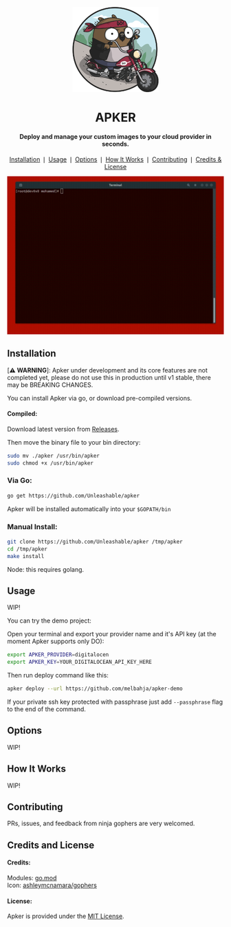 <div align="center">
    <a href="https://github.com/unleashable/apker">
        <img src="https://github.com/unleashable/apker/raw/master/.github/images/icon.png" width="200">
    </a>
    <h1>APKER</h1>
</div>

<h4 align="center">
    Deploy and manage your custom images to your cloud provider in seconds.
</h4>

<p align="center">
    <a href="#installation">Installation</a> ❘
    <a href="#usage">Usage</a> ❘
    <a href="#options">Options</a> ❘
    <a href="#how-it-works">How It Works</a> ❘
    <a href="#contributing">Contributing</a> ❘
    <a href="#credits-and-license">Credits & License</a>
</p>

![screenshot](https://github.com/unleashable/apker/raw/master/.github/images/demo.gif)


## Installation

[**⚠ WARNING**]: Apker under development and its core features are not completed yet, please do not use this in production until v1 stable, there may be BREAKING CHANGES.

You can install Apker via go, or download pre-compiled versions.

#### Compiled:

Download latest version from [Releases](https://github.com/Unleashable/apker/releases).

Then move the binary file to your bin directory:

```bash
sudo mv ./apker /usr/bin/apker
sudo chmod +x /usr/bin/apker
```

### Via Go:


```bash
go get https://github.com/Unleashable/apker
```
Apker will be installed automatically into your `$GOPATH/bin`

### Manual Install:

```bash
git clone https://github.com/Unleashable/apker /tmp/apker
cd /tmp/apker
make install
```
Node: this requires golang.

## Usage

WIP!

You can try the demo project:

Open your terminal and export your provider name and it's API key (at the moment Apker supports only DO):

```bash
export APKER_PROVIDER=digitalocen
export APKER_KEY=YOUR_DIGITALOCEAN_API_KEY_HERE
```

Then run deploy command like this:
```bash
apker deploy --url https://github.com/melbahja/apker-demo
```
If your private ssh key protected with passphrase just add `--passphrase` flag to the end of the command.


## Options

WIP!

## How It Works

WIP!

## Contributing

PRs, issues, and feedback from ninja gophers are very welcomed.

## Credits and License

#### Credits:
Modules: [go.mod](https://github.com/Unleashable/apker/blob/master/go.mod) <br>
Icon: <a href="https://github.com/ashleymcnamara/gophers">ashleymcnamara/gophers</a>


#### License:

Apker is provided under the [MIT License](https://github.com/Unleashable/apker/blob/master/LICENSE).
